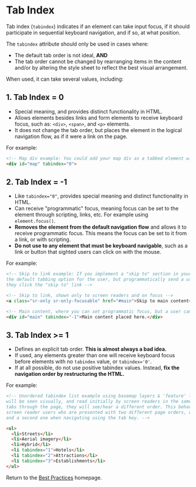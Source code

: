 # Tab Index  
Tab index (`tabindex`) indicates if an element can take input focus, if it should participate in sequential keyboard navigation, and if so, at what position.

The `tabindex` attribute should only be used in cases where:  
  * The default tab order is not ideal, **AND**  
  * The tab order cannot be changed by rearranging items in the content and/or by altering the style sheet to reflect the best visual arrangement.  

When used, it can take several values, including:  

## 1. Tab Index = 0  
* Special meaning, and provides distinct functionality in HTML.  
* Allows elements besides links and form elements to receive keyboard focus, such as: `<div>`, `<span>`, and `<p>` elements.  
* It does not change the tab order, but places the element in the logical navigation flow, as if it were a link on the page.  

For example:  

```html  
<!-- Map div example: You could add your map div as a tabbed element within your page -->  
<div id="map" tabindex="0">  
```  

## 2. Tab Index = -1  
* Like `tabindex="0"`, provides special meaning and distinct functionality in HTML.  
* Can receive "programmatic" focus, meaning focus can be set to the element through scripting, links, etc. For example using `element.focus()`.  
* **Removes the element from the default navigation flow** and allows it to receive programmatic focus. This means the focus can be set to it from a link, or with scripting.  
* **Do not use to any element that must be keyboard navigable**, such as a link or button that sighted users can click on with the mouse.  

For example:  
```html  
<!-- Skip to link example: If you implement a "skip to" section in your map you can disable 
the default tabbing option for the user, but programmatically send a user to the area if 
they click the "skip to" link -->  

<!-- Skip to link, shown only to screen readers and on focus -->
<a class="sr-only sr-only-focusable" href="#main">Skip to main content</a>  

<!-- Main content, where you can set programmatic focus, but a user can't tab to this area -->
<div id="main" tabindex="-1">Main content placed here.</div>  
```   

## 3. Tab Index >= 1
* Defines an explicit tab order. **This is almost always a bad idea.**  
* If used, any elements greater than one will receive keyboard focus before elements with no `tabindex` value, or `tabindex='0'`.  
* If at all possible, do not use positive tabindex values. Instead, **fix the navigation order by restructuring the HTML.**   

For example:   
```html   
<!-- Unordered tabindex list example using basemap layers & 'feature' layers:  The structured order 
will be seen visually, and read initially by screen readers in the same manner. However, if a user 
tabs through the page, they will see/hear a different order. This behavior can create confusion to 
screen reader users who are presented with two different page orders, one when reading the page, 
and a second one when navigating using the tab key. -->  

<ul>  
  <li>Streets</li>  
  <li>Aerial imagery</li>  
  <li>Hybrid</li>  
  <li tabindex="1">Hotels</li>  
  <li tabindex="2">Attractions</li>  
  <li tabindex="3">Establishments</li>  
</ul>  
```  
Return to the [Best Practices](../BestPractices.md) homepage.
